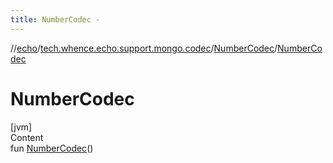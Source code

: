 ```yaml
---
title: NumberCodec -
---
```

//[echo](../../index.md)/[tech.whence.echo.support.mongo.codec](../index.md)/[NumberCodec](index.md)/[NumberCodec](-number-codec.md)



# NumberCodec  
[jvm]  
Content  
fun [NumberCodec](-number-codec.md)()  



